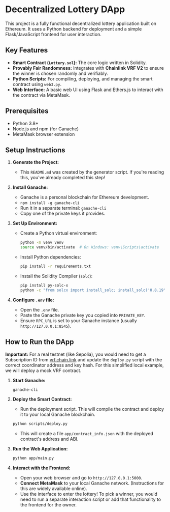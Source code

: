 
# Decentralized Lottery DApp

This project is a fully functional decentralized lottery application built on Ethereum.
It uses a Python backend for deployment and a simple Flask/JavaScript frontend for user interaction.

## Key Features

- **Smart Contract (`Lottery.sol`):** The core logic written in Solidity.
- **Provably Fair Randomness:** Integrates with **Chainlink VRF V2** to ensure the winner is chosen randomly and verifiably.
- **Python Scripts:** For compiling, deploying, and managing the smart contract using `web3.py`.
- **Web Interface:** A basic web UI using Flask and Ethers.js to interact with the contract via MetaMask.

## Prerequisites

- Python 3.8+
- Node.js and npm (for Ganache)
- MetaMask browser extension

## Setup Instructions

1.  **Generate the Project:**
    - This `README.md` was created by the generator script. If you're reading this, you've already completed this step!

2.  **Install Ganache:**
    - Ganache is a personal blockchain for Ethereum development.
    - `npm install -g ganache-cli`
    - Run it in a separate terminal: `ganache-cli`
    - Copy one of the private keys it provides.

3.  **Set Up Environment:**
    - Create a Python virtual environment:
      ```bash
      python -m venv venv
      source venv/bin/activate  # On Windows: venv\Scripts\activate
      ```
    - Install Python dependencies:
      ```bash
      pip install -r requirements.txt
      ```
    - Install the Solidity Compiler (`solc`):
      ```bash
      pip install py-solc-x
      python -c "from solcx import install_solc; install_solc('0.8.19')"
      ```

4.  **Configure `.env` file:**
    - Open the `.env` file.
    - Paste the Ganache private key you copied into `PRIVATE_KEY`.
    - Ensure `RPC_URL` is set to your Ganache instance (usually `http://127.0.0.1:8545`).

## How to Run the DApp

**Important:** For a real testnet (like Sepolia), you would need to get a Subscription ID from [vrf.chain.link](https://vrf.chain.link/) and update the `deploy.py` script with the correct coordinator address and key hash. For this simplified local example, we will deploy a mock VRF contract.

1.  **Start Ganache:**
    ```bash
    ganache-cli
    ```

2.  **Deploy the Smart Contract:**
    - Run the deployment script. This will compile the contract and deploy it to your local Ganache blockchain.
    ```bash
    python scripts/deploy.py
    ```
    - This will create a file `app/contract_info.json` with the deployed contract's address and ABI.

3.  **Run the Web Application:**
    ```bash
    python app/main.py
    ```

4.  **Interact with the Frontend:**
    - Open your web browser and go to `http://127.0.0.1:5000`.
    - **Connect MetaMask** to your local Ganache network. (Instructions for this are widely available online).
    - Use the interface to enter the lottery! To pick a winner, you would need to run a separate interaction script or add that functionality to the frontend for the owner.
